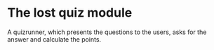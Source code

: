 # The lost quiz module
 A quizrunner, which presents the questions to the users, asks for the answer and calculate the points.
